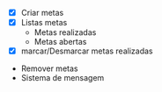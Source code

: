- [x] Criar metas
- [x] Listas metas
    - Metas realizadas
    - Metas abertas
- [x] marcar/Desmarcar metas realizadas
- Remover metas
- Sistema de mensagem